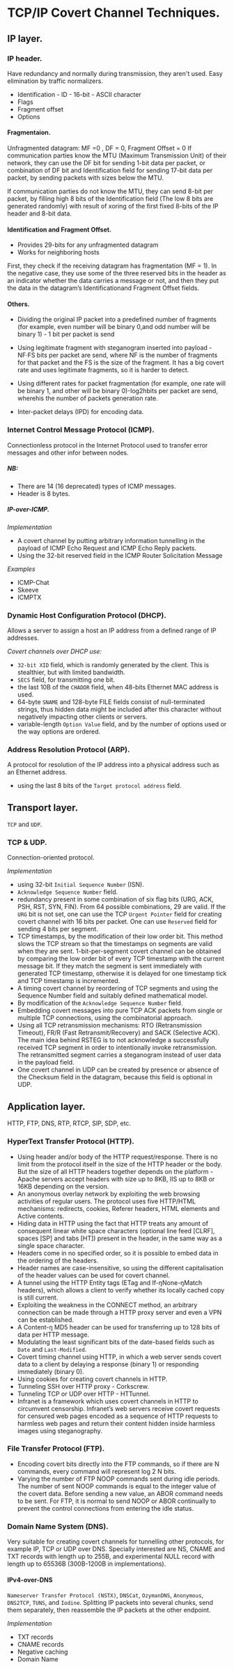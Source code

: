 # TCP/IP Covert Channel Techniques.

## IP layer.

### IP header.

Have redundancy and normally during transmission, they aren't used.
Easy elimination by traffic normalizers.

* Identification - ID - 16-bit - ASCII character
* Flags
* Fragment offset
* Options

#### Fragmentaion.
Unfragmented datagram: MF =0 , DF = 0, Fragment Offset = 0
If communication parties know the MTU (Maximum Transmission Unit) of their network, they can use the DF bit for sending 1-bit data per packet, or combination of DF bit and Identification field for sending 17-bit data per packet, by sending packets with sizes below the MTU.

If communication parties do not know the MTU, they can send 8-bit per packet, by filling high 8 bits of the Identification field (The low 8 bits are generated randomly) with result of xoring of the first fixed 8-bits of the IP header and 8-bit data.

#### Identification and Fragment Offset.
* Provides 29-bits for any unfragmented datagram
* Works for neighboring hosts

First, they check if the receiving datagram has fragmentation (MF = 1). In the negative case, they use some of the three reserved bits in the header as an indicator whether the data carries a message or not, and then they put the data in the datagram’s Identificationand Fragment Offset fields.

#### Others.

* Dividing the original IP packet into a predefined number of fragments (for example, even number will be binary 0,and odd number will be binary 1) - 1 bit per packet is send
* Using legitimate fragment with steganogram inserted into payload -NF·FS bits per packet are send, where NF is the number of fragments for that packet and the FS is the size of the fragment. It has a big covert rate and uses legitimate fragments, so it is harder to detect.

* Using different rates for packet fragmentation (for example, one rate will be binary 1, and other will be binary 0)-log2hbits per packet are send, wherehis the number of packets generation rate.

* Inter-packet delays (IPD) for encoding data.

### Internet Control Message Protocol (ICMP).
Connectionless protocol in the Internet Protocol used to transfer error messages and other infor between nodes.
##### NB:
* There are 14 (16 deprecated) types of ICMP messages.
* Header is 8 bytes.

##### IP-over-ICMP.
*Implementation*
* A covert channel by putting arbitrary information tunnelling in the payload of ICMP Echo Request and ICMP Echo Reply packets.
* Using the 32-bit reserved field in the ICMP Router Solicitation Message 

*Examples*
* ICMP-Chat
* Skeeve
* ICMPTX

### Dynamic Host Configuration Protocol (DHCP).
Allows a server to assign a host an IP address from a defined range of IP addresses.

*Covert channels over DHCP use:*
* `32-bit XID` field, which is randomly generated by the client. This is stealthier, but with limited bandwidth.
* `SECS` field, for transmitting one bit.
* the last 10B of the `CHADDR` field, when 48-bits Ethernet MAC address is used.
* 64-byte `SNAME` and 128-byte FILE fields consist of null-terminated strings, thus hidden data might be included
after this character without negatively impacting other clients or servers.
* variable-length `Option Value` field, and by the number of options used or the way options are ordered.

### Address Resolution Protocol (ARP).
A protocol for resolution of the IP address into a physical address such as an Ethernet address.
* using the last 8 bits of the `Target protocol address` field.

## Transport layer.

`TCP` and `UDP`.

### TCP & UDP.

Connection-oriented protocol.

*Implementation*
* using 32-bit `Initial Sequence Number` (ISN).
* `Acknowledge Sequence Number` field.
* redundancy present in some combination of six flag bits (URG, ACK, PSH, RST, SYN, FIN). From 64 possible combinations, 29 are valid. If the `URG` bit is not set, one can use the TCP `Urgent Pointer` field for creating covert channel with 16 bits per packet. One can use `Reserved` field for sending 4 bits per segment.
* TCP timestamps, by the modification of their low order bit. This method slows the TCP stream so that the timestamps on segments are valid when they are sent. 1-bit-per-segment covert channel can be obtained by comparing the low order bit of every TCP timestamp with the current message bit. If they match the segment is sent immediately with generated TCP timestamp, otherwise it is delayed for one timestamp tick and TCP timestamp is incremented. 
* A timing covert channel by reordering of TCP segments and using the Sequence Number field and suitably defined mathematical model.
* By modification of the `Acknowledge Sequence Number` field.
* Embedding covert messages into pure TCP ACK packets from single or multiple TCP connections, using the combinatorial approach.
* Using all TCP retransmission mechanisms: RTO (Retransmission Timeout), FR/R (Fast Retransmit/Recovery) and SACK (Selective ACK). The main idea behind RSTEG is to not acknowledge a successfully received TCP segment in order to intentionally invoke retransmission. The retransmitted segment carries a steganogram instead of user data in the payload field.
* One covert channel in UDP can be created by presence or absence of the Checksum field in the datagram, because this field is optional in UDP.

## Application layer.

HTTP, FTP, DNS, RTP, RTCP, SIP, SDP, etc.

### HyperText Transfer Protocol (HTTP).

* Using header and/or body of the HTTP request/response. There is no limit from the protocol itself in the size of the HTTP header or the body. But the size of all HTTP headers together depends on the platform - Apache servers accept headers with size up to 8KB, IIS up to 8KB or 16KB depending on the version.
* An anonymous overlay network by exploiting the web browsing activities of regular users. The protocol uses five HTTP/HTML mechanisms: redirects, cookies, Referer headers, HTML elements and Active contents.
* Hiding data in HTTP using the fact that HTTP treats any amount of consequent linear white space characters (optional line feed [CLRF], spaces [SP] and tabs [HT]) present in the header, in the same way as a single space character.
* Headers come in no specified order, so it is possible to embed data in the ordering of the headers.
* Header names are case-insensitive, so using the different capitalisation of the header values can be used for covert channel.
* A tunnel using the HTTP Entity tags (ETag and If-ŋNone-ŋMatch headers), which allows a client to verify whether its locally cached copy is still current.
* Exploiting the weakness in the CONNECT method, an arbitrary connection can be made through a HTTP proxy server and even a VPN can be established.
* A Content-ŋ MD5 header can be used for transferring up to 128 bits of data per HTTP message.
* Modulating the least significant bits of the date-based fields such as `Date` and `Last-Modified`.
* Covert timing channel using HTTP, in which a web server sends covert data to a client by delaying a response (binary 1) or responding immediately (binary 0).
* Using cookies for creating covert channels in HTTP.
* Tunneling SSH over HTTP proxy - Corkscrew.
* Tunneling TCP or UDP over HTTP - HTTunnel.
* Infranet is a framework which uses covert channels in HTTP to circumvent censorship. Infranet’s web servers receive covert requests for censured web pages encoded as a sequence of HTTP requests to harmless web pages and return their content hidden inside harmless images using steganography.

### File Transfer Protocol (FTP).

* Encoding covert bits directly into the FTP commands, so if there are N commands, every command will represent log 2 N bits.
* Varying the number of FTP NOOP commands sent during idle periods. The number of sent NOOP commands is equal to the integer value of the covert data. Before sending a new value, an ABOR command needs to be sent. For FTP, it is normal to send NOOP or ABOR continually to prevent the control connections from entering the idle status.

### Domain Name System (DNS).

Very suitable for creating covert channels for tunnelling other protocols, for example IP, TCP or UDP over DNS. Specially interested are NS, CNAME and TXT records with length up to 255B, and experimental NULL record with length up to 65536B (300B-1200B in implementations).

#### IPv4-over-DNS

`Nameserver Transfer Protocol (NSTX)`, `DNSCat`, `OzymanDNS`, `Anonymous`, `DNS2TCP`, `TUNS`, and `Iodine`.
Splitting IP packets into several chunks, send them separately, then reassemble the IP packets at the other endpoint.

*Implementation*

* TXT records
* CNAME records
* Negative caching
* Domain Name








